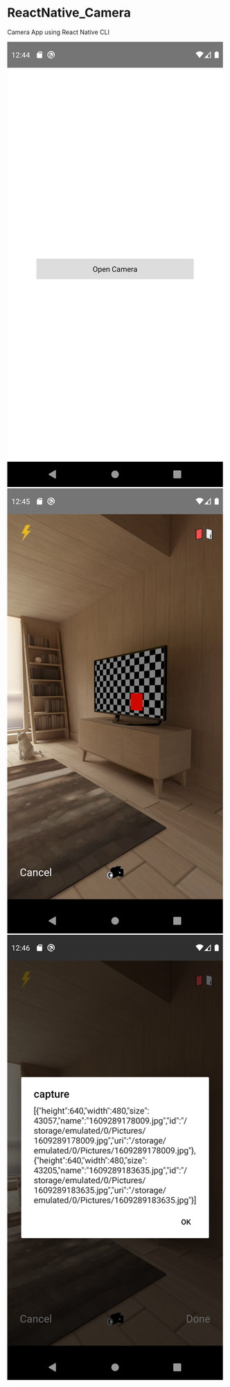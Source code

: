 # ReactNative_Camera
Camera App using React Native CLI


![Very Good|512x397,20%](screenshots/1.png "login")
![Alt text](screenshots/2.png?raw=true "login")
![Alt text](screenshots/3.png?raw=true "login")
